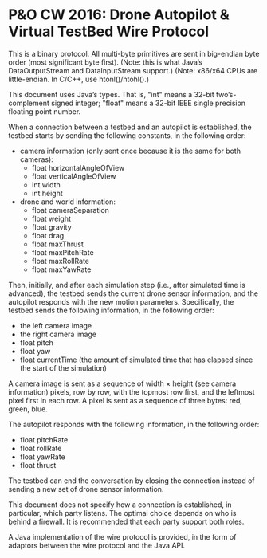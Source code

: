 P&O CW 2016: Drone Autopilot & Virtual TestBed Wire Protocol
============================================================

This is a binary protocol. All multi-byte primitives are sent in big-endian byte order (most significant byte first). (Note: this is what Java’s DataOutputStream and DataInputStream support.) (Note: x86/x64 CPUs are little-endian. In C/C++, use htonl()/ntohl().)

This document uses Java’s types. That is, "int" means a 32-bit two’s-complement signed integer; "float" means a 32-bit IEEE single precision floating point number.

When a connection between a testbed and an autopilot is established, the testbed starts by sending the following constants, in the following order:

- camera information (only sent once because it is the same for both cameras):
  * float horizontalAngleOfView
  * float verticalAngleOfView
  * int width
  * int height
- drone and world information:
  * float cameraSeparation
  * float weight
  * float gravity
  * float drag
  * float maxThrust
  * float maxPitchRate
  * float maxRollRate
  * float maxYawRate

Then, initially, and after each simulation step (i.e., after simulated time is advanced), the testbed sends the current drone sensor information, and the autopilot responds with the new motion parameters. Specifically, the testbed sends the following information, in the following order:

- the left camera image
- the right camera image
- float pitch
- float yaw
- float currentTime (the amount of simulated time that has elapsed since the start of the simulation)

A camera image is sent as a sequence of width × height (see camera information) pixels, row by row, with the topmost row first, and the leftmost pixel first in each row. A pixel is sent as a sequence of three bytes: red, green, blue.

The autopilot responds with the following information, in the following order:

- float pitchRate
- float rollRate
- float yawRate
- float thrust

The testbed can end the conversation by closing the connection instead of sending a new set of drone sensor information.

This document does not specify how a connection is established, in particular, which party listens. The optimal choice depends on who is behind a firewall. It is recommended that each party support both roles.

A Java implementation of the wire protocol is provided, in the form of adaptors between the wire protocol and the Java API.
